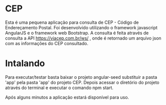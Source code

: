 # CEP

Esta é uma pequena aplicação para consulta de CEP - Código de Endereçamento Postal.
Foi desenvolvido utilizando o framework javascript AngularJS e o framework web Bootstrap.
A consulta é feita através de consulta a API https://viacep.com.br/ws/ , onde é retornado
um arquivo json com as informações do CEP consultado.

# Intalando

Para executar/testar basta baixar o projeto angular-seed substituir a pasta 'app' pela pasta 'app' do projeto CEP.
Depois acessar o diretório do projeto através do terminal e executar o comando npm start.

Após alguns minutos a aplicação estará disponível para uso.
